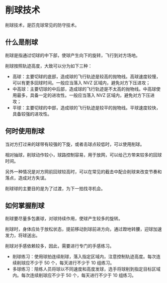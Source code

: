 # 削球技术

削球技术，是匹克球常见的防守技术。

## 什么是削球

削球是指通过切球的中下部，使球产生向下的旋转，飞行到对方场地。

削球按照轨迹高度，大致可以分为如下三种：

* 高球：主要切球的底部，造成球的飞行轨迹是较高的抛物线。高球速度较慢，可以有更多回球时间。一般应当落入 NVZ 区域内，避免对方下压进攻；
* 中高球：主要切球的中后部，造成球的飞行轨迹是不太高的抛物线。中高球使用最多，具备一定的进攻性。一般应当落入 NVZ 区域内，避免对方下压进攻；
* 平球：主要切球的中部，造成球的飞行轨迹是较平的抛物线。平球速度较快，具备较强的进攻性。

## 何时使用削球

当对方打过来的球带有较强的下旋，或者击球点较低时，可以使用削球。

相对抽球，削球动作较小，球路控制容易，用于放网，可以给己方带来较多的回球时间。

另外一种情况是对方网前回球较高时，可以在常见的截击中配合削球来改变节奏和落点，造成对方失误。

削球球的主要目的是为了过渡，为下一拍找寻机会。

## 如何掌握削球

削球要尽量多包裹球，对球持续作用，使球产生较多的旋转。

削球时，身体应处于放松状态，提前移动到球前进方向，通过蹬地转腰，迎球加速发力，将球送出。

削球对手感依赖较多，因此，需要进行专门的手感练习。

* 削球练习：使用球拍连续削球，落入指定区域内，注意控制轨迹高度。每次连续削球应不少于 50 个，每天进行不少于 10 组练习。
* 多球练习：陪练人员将球以不同速度和高度发球，选手将球削到指定目标区域内。每次连续削球应不少于 50 个，每天进行不少于 10 组练习。

